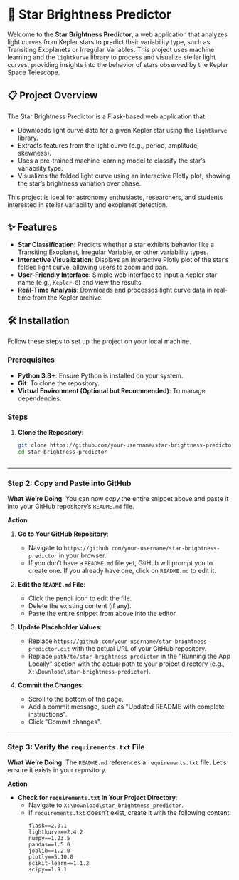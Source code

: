 # 🌟 Star Brightness Predictor

Welcome to the **Star Brightness Predictor**, a web application that analyzes light curves from Kepler stars to predict their variability type, such as Transiting Exoplanets or Irregular Variables. This project uses machine learning and the `lightkurve` library to process and visualize stellar light curves, providing insights into the behavior of stars observed by the Kepler Space Telescope.


## 📋 Project Overview

The Star Brightness Predictor is a Flask-based web application that:
- Downloads light curve data for a given Kepler star using the `lightkurve` library.
- Extracts features from the light curve (e.g., period, amplitude, skewness).
- Uses a pre-trained machine learning model to classify the star’s variability type.
- Visualizes the folded light curve using an interactive Plotly plot, showing the star’s brightness variation over phase.

This project is ideal for astronomy enthusiasts, researchers, and students interested in stellar variability and exoplanet detection.

## ✨ Features

- **Star Classification**: Predicts whether a star exhibits behavior like a Transiting Exoplanet, Irregular Variable, or other variability types.
- **Interactive Visualization**: Displays an interactive Plotly plot of the star’s folded light curve, allowing users to zoom and pan.
- **User-Friendly Interface**: Simple web interface to input a Kepler star name (e.g., `Kepler-8`) and view the results.
- **Real-Time Analysis**: Downloads and processes light curve data in real-time from the Kepler archive.

## 🛠️ Installation

Follow these steps to set up the project on your local machine.

### Prerequisites
- **Python 3.8+**: Ensure Python is installed on your system.
- **Git**: To clone the repository.
- **Virtual Environment (Optional but Recommended)**: To manage dependencies.

### Steps
1. **Clone the Repository**:
   ```bash
   git clone https://github.com/your-username/star-brightness-predictor.git
   cd star-brightness-predictor


   
---

### Step 2: Copy and Paste into GitHub
**What We’re Doing**: You can now copy the entire snippet above and paste it into your GitHub repository’s `README.md` file.

**Action**:
1. **Go to Your GitHub Repository**:
   - Navigate to `https://github.com/your-username/star-brightness-predictor` in your browser.
   - If you don’t have a `README.md` file yet, GitHub will prompt you to create one. If you already have one, click on `README.md` to edit it.

2. **Edit the `README.md` File**:
   - Click the pencil icon to edit the file.
   - Delete the existing content (if any).
   - Paste the entire snippet from above into the editor.

3. **Update Placeholder Values**:
   - Replace `https://github.com/your-username/star-brightness-predictor.git` with the actual URL of your GitHub repository.
   - Replace `path/to/star-brightness-predictor` in the "Running the App Locally" section with the actual path to your project directory (e.g., `X:\Download\star-brightness-predictor`).

4. **Commit the Changes**:
   - Scroll to the bottom of the page.
   - Add a commit message, such as "Updated README with complete instructions".
   - Click "Commit changes".

---

### Step 3: Verify the `requirements.txt` File
**What We’re Doing**: The `README.md` references a `requirements.txt` file. Let’s ensure it exists in your repository.

**Action**:
- **Check for `requirements.txt` in Your Project Directory**:
  - Navigate to `X:\Download\star_brightness_predictor`.
  - If `requirements.txt` doesn’t exist, create it with the following content:
    ```plaintext
    flask==2.0.1
    lightkurve==2.4.2
    numpy==1.23.5
    pandas==1.5.0
    joblib==1.2.0
    plotly==5.10.0
    scikit-learn==1.1.2
    scipy==1.9.1
